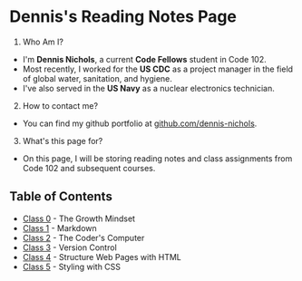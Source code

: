 # Dennis's Reading Notes Page

  1. Who Am I?

  - I'm **Dennis Nichols**, a current **Code Fellows** student in Code 102.
  - Most recently, I worked for the **US CDC** as a project manager in the field of global water, sanitation, and hygiene.
  - I've also served in the **US Navy** as a nuclear electronics technician.
 
  2. How to contact me?
 
  - You can find my github portfolio at [github.com/dennis-nichols](https://github.com/dennis-nichols).
 
  3. What's this page for?
 
 - On this page, I will be storing reading notes and class assignments from Code 102 and subsequent courses.
 
## Table of Contents

* [Class 0](https://dennis-nichols.github.io/reading-notes/class_0) - The Growth Mindset
* [Class 1](https://dennis-nichols.github.io/reading-notes/class_1) - Markdown
* [Class 2](https://dennis-nichols.github.io/reading-notes/class_2) - The Coder's Computer
* [Class 3](https://dennis-nichols.github.io/reading-notes/class_3) - Version Control
* [Class 4](https://dennis-nichols.github.io/reading-notes/class_4) - Structure Web Pages with HTML
* [Class 5](https://dennis-nichols.github.io/reading-notes/class_5) - Styling with CSS
